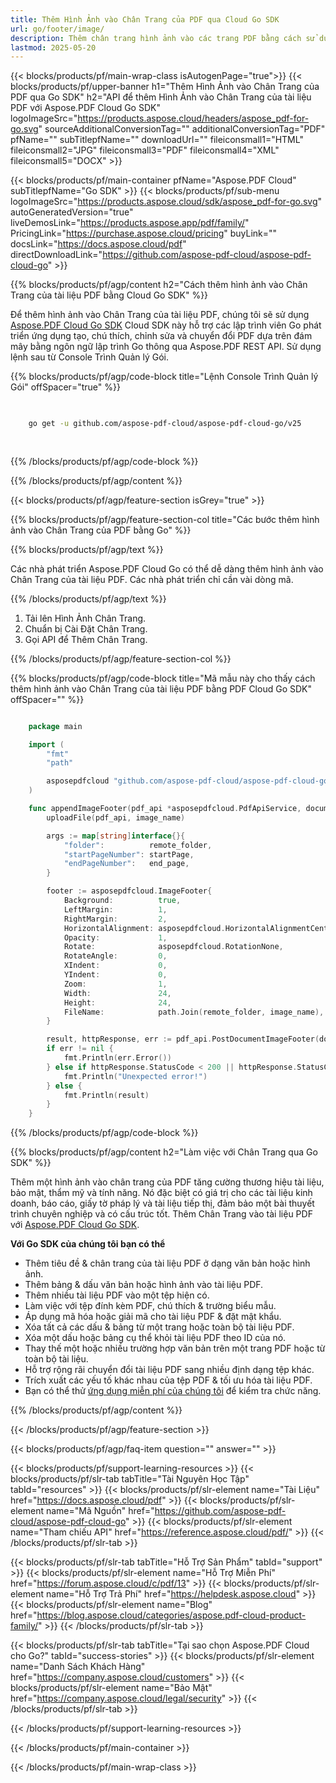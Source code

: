 ```yaml
---
title: Thêm Hình Ảnh vào Chân Trang của PDF qua Cloud Go SDK
url: go/footer/image/
description: Thêm chân trang hình ảnh vào các trang PDF bằng cách sử dụng Aspose.PDF Cloud SDK trong Go. Thương hiệu, chữ ký và nhiều hơn nữa.
lastmod: 2025-05-20
---
```


{{< blocks/products/pf/main-wrap-class isAutogenPage="true">}}
{{< blocks/products/pf/upper-banner h1="Thêm Hình Ảnh vào Chân Trang của PDF qua Go SDK" h2="API để thêm Hình Ảnh vào Chân Trang của tài liệu PDF với Aspose.PDF Cloud Go SDK" logoImageSrc="https://products.aspose.cloud/headers/aspose_pdf-for-go.svg" sourceAdditionalConversionTag="" additionalConversionTag="PDF" pfName="" subTitlepfName="" downloadUrl="" fileiconsmall1="HTML" fileiconsmall2="JPG" fileiconsmall3="PDF" fileiconsmall4="XML" fileiconsmall5="DOCX" >}}

{{< blocks/products/pf/main-container pfName="Aspose.PDF Cloud" subTitlepfName="Go SDK" >}}
{{< blocks/products/pf/sub-menu logoImageSrc="https://products.aspose.cloud/sdk/aspose_pdf-for-go.svg"
autoGeneratedVersion="true"
liveDemosLink="https://products.aspose.app/pdf/family/" PricingLink="https://purchase.aspose.cloud/pricing" buyLink="" docsLink="https://docs.aspose.cloud/pdf"  directDownloadLink="https://github.com/aspose-pdf-cloud/aspose-pdf-cloud-go" >}}

{{% blocks/products/pf/agp/content h2="Cách thêm hình ảnh vào Chân Trang của tài liệu PDF bằng Cloud Go SDK" %}}

Để thêm hình ảnh vào Chân Trang của tài liệu PDF, chúng tôi sẽ sử dụng
[Aspose.PDF Cloud Go SDK](https://products.aspose.cloud/pdf/go/)
Cloud SDK này hỗ trợ các lập trình viên Go phát triển ứng dụng tạo, chú thích, chỉnh sửa và chuyển đổi PDF dựa trên đám mây bằng ngôn ngữ lập trình Go thông qua Aspose.PDF REST API. Sử dụng lệnh sau từ Console Trình Quản lý Gói.

{{% blocks/products/pf/agp/code-block title="Lệnh Console Trình Quản lý Gói" offSpacer="true" %}}

```bash

     
    go get -u github.com/aspose-pdf-cloud/aspose-pdf-cloud-go/v25
     
     
```

{{% /blocks/products/pf/agp/code-block %}}

{{% /blocks/products/pf/agp/content %}}

{{< blocks/products/pf/agp/feature-section isGrey="true" >}}

{{% blocks/products/pf/agp/feature-section-col title="Các bước thêm hình ảnh vào Chân Trang của PDF bằng Go" %}}

{{% blocks/products/pf/agp/text %}}

Các nhà phát triển Aspose.PDF Cloud Go có thể dễ dàng thêm hình ảnh vào Chân Trang của tài liệu PDF. Các nhà phát triển chỉ cần vài dòng mã.

{{% /blocks/products/pf/agp/text %}}

1. Tải lên Hình Ảnh Chân Trang.
1. Chuẩn bị Cài Đặt Chân Trang.
1. Gọi API để Thêm Chân Trang.

{{% /blocks/products/pf/agp/feature-section-col %}}

{{% blocks/products/pf/agp/code-block title="Mã mẫu này cho thấy cách thêm hình ảnh vào Chân Trang của tài liệu PDF bằng PDF Cloud Go SDK" offSpacer="" %}}

```go

    package main

    import (
        "fmt"
        "path"

        asposepdfcloud "github.com/aspose-pdf-cloud/aspose-pdf-cloud-go/v25"
    )

    func appendImageFooter(pdf_api *asposepdfcloud.PdfApiService, document_name string, image_name string, startPage int32, end_page int32, remote_folder string) {
        uploadFile(pdf_api, image_name)

        args := map[string]interface{}{
            "folder":          remote_folder,
            "startPageNumber": startPage,
            "endPageNumber":   end_page,
        }

        footer := asposepdfcloud.ImageFooter{
            Background:          true,
            LeftMargin:          1,
            RightMargin:         2,
            HorizontalAlignment: asposepdfcloud.HorizontalAlignmentCenter,
            Opacity:             1,
            Rotate:              asposepdfcloud.RotationNone,
            RotateAngle:         0,
            XIndent:             0,
            YIndent:             0,
            Zoom:                1,
            Width:               24,
            Height:              24,
            FileName:            path.Join(remote_folder, image_name),
        }

        result, httpResponse, err := pdf_api.PostDocumentImageFooter(document_name, footer, args)
        if err != nil {
            fmt.Println(err.Error())
        } else if httpResponse.StatusCode < 200 || httpResponse.StatusCode > 299 {
            fmt.Println("Unexpected error!")
        } else {
            fmt.Println(result)
        }
    }
```

{{% /blocks/products/pf/agp/code-block %}}

{{% blocks/products/pf/agp/content h2="Làm việc với Chân Trang qua Go SDK" %}}

Thêm một hình ảnh vào chân trang của PDF tăng cường thương hiệu tài liệu, bảo mật, thẩm mỹ và tính năng. Nó đặc biệt có giá trị cho các tài liệu kinh doanh, báo cáo, giấy tờ pháp lý và tài liệu tiếp thị, đảm bảo một bài thuyết trình chuyên nghiệp và có cấu trúc tốt.
Thêm Chân Trang vào tài liệu PDF với [Aspose.PDF Cloud Go SDK](https://products.aspose.cloud/pdf/go/).

**Với Go SDK của chúng tôi bạn có thể**

+ Thêm tiêu đề & chân trang của tài liệu PDF ở dạng văn bản hoặc hình ảnh.
+ Thêm bảng & dấu văn bản hoặc hình ảnh vào tài liệu PDF.
+ Thêm nhiều tài liệu PDF vào một tệp hiện có.
+ Làm việc với tệp đính kèm PDF, chú thích & trường biểu mẫu.
+ Áp dụng mã hóa hoặc giải mã cho tài liệu PDF & đặt mật khẩu.
+ Xóa tất cả các dấu & bảng từ một trang hoặc toàn bộ tài liệu PDF.
+ Xóa một dấu hoặc bảng cụ thể khỏi tài liệu PDF theo ID của nó.
+ Thay thế một hoặc nhiều trường hợp văn bản trên một trang PDF hoặc từ toàn bộ tài liệu.
+ Hỗ trợ rộng rãi chuyển đổi tài liệu PDF sang nhiều định dạng tệp khác.
+ Trích xuất các yếu tố khác nhau của tệp PDF & tối ưu hóa tài liệu PDF.
+ Bạn có thể thử [ứng dụng miễn phí của chúng tôi](https://products.aspose.app/pdf/xfa) để kiểm tra chức năng.

{{% /blocks/products/pf/agp/content %}}

{{< /blocks/products/pf/agp/feature-section >}}

{{< blocks/products/pf/agp/faq-item question="" answer="" >}}

{{< blocks/products/pf/support-learning-resources >}}
{{< blocks/products/pf/slr-tab tabTitle="Tài Nguyên Học Tập" tabId="resources" >}}
{{< blocks/products/pf/slr-element name="Tài Liệu" href="https://docs.aspose.cloud/pdf" >}}
{{< blocks/products/pf/slr-element name="Mã Nguồn" href="https://github.com/aspose-pdf-cloud/aspose-pdf-cloud-go" >}}
{{< blocks/products/pf/slr-element name="Tham chiếu API" href="https://reference.aspose.cloud/pdf/" >}}
{{< /blocks/products/pf/slr-tab >}}

{{< blocks/products/pf/slr-tab tabTitle="Hỗ Trợ Sản Phẩm" tabId="support" >}}
{{< blocks/products/pf/slr-element name="Hỗ Trợ Miễn Phí" href="https://forum.aspose.cloud/c/pdf/13" >}}
{{< blocks/products/pf/slr-element name="Hỗ Trợ Trả Phí" href="https://helpdesk.aspose.cloud" >}}
{{< blocks/products/pf/slr-element name="Blog" href="https://blog.aspose.cloud/categories/aspose.pdf-cloud-product-family/" >}}
{{< /blocks/products/pf/slr-tab >}}

{{< blocks/products/pf/slr-tab tabTitle="Tại sao chọn Aspose.PDF Cloud cho Go?" tabId="success-stories" >}}
{{< blocks/products/pf/slr-element name="Danh Sách Khách Hàng" href="https://company.aspose.cloud/customers" >}}
{{< blocks/products/pf/slr-element name="Bảo Mật" href="https://company.aspose.cloud/legal/security" >}}
{{< /blocks/products/pf/slr-tab >}}

{{< /blocks/products/pf/support-learning-resources >}}

{{< /blocks/products/pf/main-container >}}

{{< /blocks/products/pf/main-wrap-class >}}



